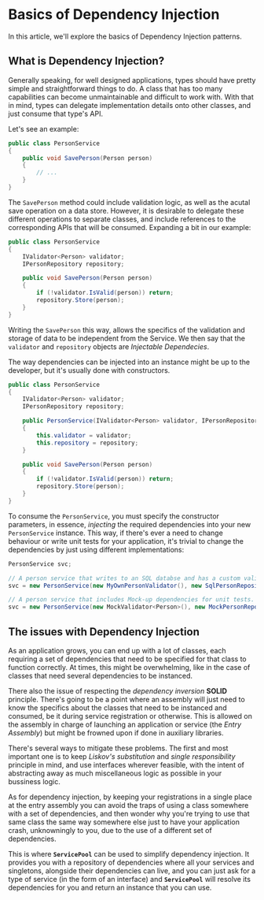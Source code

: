 # Basics of Dependency Injection

In this article, we'll explore the basics of Dependency Injection patterns.

## What is Dependency Injection?
Generally speaking, for well designed applications, types should have pretty
simple and straightforward things to do. A class that has too many capabilities
can become unmaintainable and difficult to work with. With that in mind,
types can delegate implementation details onto other classes, and just consume
that type's API.

Let's see an example:

```csharp
public class PersonService
{
    public void SavePerson(Person person)
    {
        // ...
    }
}
```
The `SavePerson` method could include validation logic, as well as the acutal
save operation on a data store. However, it is desirable to delegate these
different operations to separate classes, and include references to the
corresponding APIs that will be consumed. Expanding a bit in our example:
```csharp
public class PersonService
{
    IValidator<Person> validator;
    IPersonRepository repository;

    public void SavePerson(Person person)
    {
        if (!validator.IsValid(person)) return;
        repository.Store(person);
    }
}
```
Writing the `SavePerson` this way, allows the specifics of the validation and
 storage of data to be independent from the Service. We then say that the
 `validator` and `repository` objects are *Injectable Dependecies*.

The way dependencies can be injected into an instance might be up to the
developer, but it's usually done with constructors.
```csharp
public class PersonService
{
    IValidator<Person> validator;
    IPersonRepository repository;

    public PersonService(IValidator<Person> validator, IPersonRepository repository)
    {
        this.validator = validator;
        this.repository = repository;
    }

    public void SavePerson(Person person)
    {
        if (!validator.IsValid(person)) return;
        repository.Store(person);
    }
}
```
To consume the `PersonService`, you must specify the constructor parameters, in
essence, *injecting* the required dependencies into your new `PersonService`
instance. This way, if there's ever a need to change behaviour or write unit
tests for your application, it's trivial to change the dependencies by just
using different implementations:
```csharp
PersonService svc;

// A person service that writes to an SQL databse and has a custom validator.
svc = new PersonService(new MyOwnPersonValidator(), new SqlPersonRepository());

// A person service that includes Mock-up dependencies for unit tests.
svc = new PersonService(new MockValidator<Person>(), new MockPersonRepository());
```
## The issues with Dependency Injection
As an application grows, you can end up with a lot of classes, each requiring a
set of dependencies that need to be specified for that class to function
correctly. At times, this might be overwhelming, like in the case of classes
that need several dependencies to be instanced.

There also the issue of respecting the *dependency inversion* **SOLID**
principle. There's going to be a point where an assembly will just need to know
the specifics about the classes that need to be instanced and consumed, be it
during service registration or otherwise. This is allowed on the assembly in
charge of launching an application or service (the
*Entry Assembly*) but might be frowned upon if done in auxiliary libraries.

There's several ways to mitigate these problems. The first and most important
one is to keep *Liskov's substitution* and *single responsibility* principle in
mind, and use interfaces wherever feasible, with the intent of abstracting away
as much miscellaneous logic as possible in your bussiness logic.

As for dependency injection, by keeping your registrations in a single place at
the entry assembly you can avoid the traps of using a class somewhere with a
set of dependencies, and then wonder why you're trying to use that same class
the same way somewhere else just to have your application crash, unknowningly
to you, due to the use of a different set of dependencies.

This is where **`ServicePool`** can be used to simplify dependency injection.
It provides you with a repository of dependencies where all your services and
singletons, alongside their dependencies can live, and you can just ask for a
type of service (in the form of an interface) and **`ServicePool`** will
resolve its dependencies for you and return an instance that you can use.